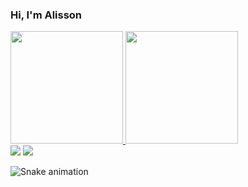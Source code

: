### Hi, I'm Alisson

<div>
  <a href="https://github.com/Henry001-prog">
  <img height="180em" src="https://github-readme-stats.vercel.app/api?username=Henry001-prog&show_icons=true&theme=dark&include_all_commits=true&count_private=true"/>
  <img height="180em" src="https://github-readme-stats.vercel.app/api/top-langs/?username=Henry001-prog&layout=compact&langs_count=7&theme=dark"/>
</div>

<div> 
  <a href = "mailto:henrique.aluno001@gmail.com"><img src="https://img.shields.io/badge/-Gmail-%23333?style=for-the-badge&logo=gmail&logoColor=white" target="_blank"></a>
  <a href="https://www.linkedin.com/in/alisson-henrique-52265516a/" target="_blank"><img src="https://img.shields.io/badge/-LinkedIn-%230077B5?style=for-the-badge&logo=linkedin&logoColor=white" target="_blank"></a> 
 
  ![Snake animation](https://github.com/Henry001-prog/Henry001-prog/blob/output/github-contribution-grid-snake.svg)

</div>
